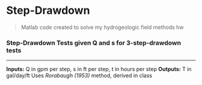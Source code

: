 # Step-Drawdown
> Matlab code created to solve my hydrogeologic field methods hw 

### Step-Drawdown Tests given Q and s for 3-step-drawdown tests
______________________
**Inputs:** Q in gpm per step, s in ft per step, t in hours per step
**Outputs:** T in gal/day/ft
Uses *Rorabaugh (1953)* method, derived in class
